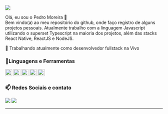 
<img src="https://img.shields.io/static/v1?label=Overview&message=PEDROCMOREIRA&color=f8efd4&style=for-the-badge&logo=GitHub">

<!-- <img align='right' src="https://github-readme-stats.vercel.app/api?username=pedrocmoreira&show_icons=true&title_color=783c00&text_color=af552e&icon_color=783c00&bg_color=f8efd4&cache_seconds=2300"> -->

<p>
Olá, eu sou o Pedro Moreira 🚀<br/>
Bem vindo(a) ao meu repositório do github, onde faço registro de alguns projetos pessoais. Atualmente trabalho com a linguagem Javascript utilizando o superset Typescript na maioria dos projetos, além das stacks React Native, ReactJS e NodeJS.<br/>

💼 Trabalhando atualmente como desenvolvedor fullstack na Vivo<br/>
</p>

### 📓**Linguagens e Ferramentas**

<div>
<img height="22" src="https://img.shields.io/badge/javascript-%23323330.svg?style=for-the-badge&logo=javascript&logoColor=%23F7DF1E"/>
<img height="22" src="https://img.shields.io/badge/typescript-%23007ACC.svg?style=for-the-badge&logo=typescript&logoColor=white"/>
<img height="22" src="https://img.shields.io/badge/react_native-%2320232a.svg?style=for-the-badge&logo=react&logoColor=%2361DAFB"/>
<img height="22" src="https://img.shields.io/badge/react-%2320232a.svg?style=for-the-badge&logo=react&logoColor=%2361DAFB"/>
<img height="22" src="https://img.shields.io/badge/node.js-6DA55F?style=for-the-badge&logo=node.js&logoColor=white"/>
</div>

### 📫 **Redes Sociais e contato**
<p align="left">
 <a href="mailto:pedrocmoreira97@gmail.com" alt="Gmail">
  <img src="https://img.shields.io/badge/-Gmail-FF0000?style=flat-square&labelColor=FF0000&logo=gmail&logoColor=white"/></a>
  
  <a href="https://www.linkedin.com/in/pedro-cmoreira" alt="Linkedin">
  <img src="https://img.shields.io/badge/-Linkedin-0e76a8?style=flat-square&logo=Linkedin&logoColor=white"/></a>
</p>
<hr>
